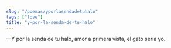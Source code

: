 ```yaml
---
slug: "/poemas/yporlasendadetuhalo"
tags: ["love"]
title: "y-por-la-senda-de-tu-halo"
---
```

—Y por la senda de tu halo, amor a primera vista, el gato sería yo.